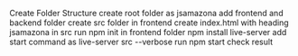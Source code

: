 Create Folder Structure
create root folder as jsamazona
add frontend and backend folder
create src folder in frontend
create index.html with heading jsamazona in src
run npm init in frontend folder
npm install live-server
add start command as live-server src --verbose
run npm start
check result
